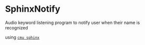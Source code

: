 # SphinxNotify
Audio keyword listening program to notify user when their name is recognized

using [`cmu sphinx`](https://github.com/cmusphinx)
